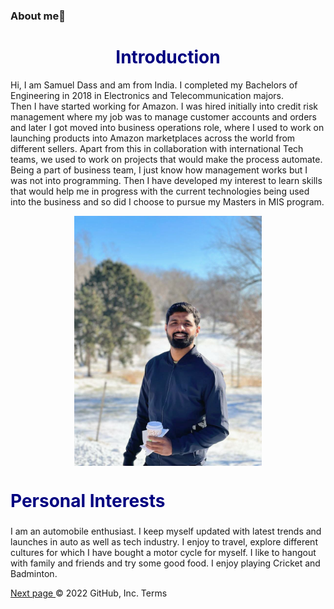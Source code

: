 ### About me👋

<!DOCTYPE html>
<html>
<head>
<title>Samuel Dass</title>
</head>
<body>
<style>
img{
  display:block;
  margin-left: auto;
  margin-right: auto;
}
</style>
<h1 style="color:navy;font-size:200%;text-align:center;">Introduction</h1>
<p>
Hi, I am Samuel Dass and am from India. I completed my Bachelors of Engineering in 2018 in Electronics and Telecommunication majors. <br> Then I have started working for Amazon. I was hired initially into credit risk management where my job was to manage customer accounts and orders and later I got moved into business operations role, where I used to work on launching products into Amazon marketplaces across the world from different sellers. Apart from this in collaboration with international Tech teams, we used to work on projects that would make the process automate. Being a part of business team, I just know how management works but I was not into programming. Then I have developed my interest to learn skills that would help me in progress with the current technologies being used into the business and so did I choose to pursue my Masters in MIS program.
</p>
<img src="image.JPG" style="width:300px;height:400px;">
<h2 style="color:navy;font-size:200%;">Personal Interests</h2>
<p>I am an automobile enthusiast. I keep myself updated with latest trends and launches in auto as well as tech industry. I enjoy to travel, explore different cultures for which I have bought a motor cycle for myself. I like to hangout with family and friends and try some good food. I enjoy playing Cricket and Badminton.</p>
<a href="BlackShark.html">Next page </a>
</body>
</html>
© 2022 GitHub, Inc.
Terms
